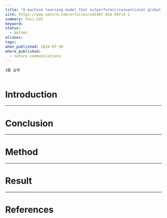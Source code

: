 ```yaml
---
title: "A machine learning model that outperforms\rconventional global subseasonal\rforecast models"
site: https://www.nature.com/articles/s41467-024-50714-1
summary: Fuxi-S2S
keyword: 
status:
  - NotYet
aliases: 
tags: 
when_published: 2024-07-30
where_published:
  - nature communications
---
```

```ad-summary
3줄 요약
```

```ad-abstract

```

# Introduction

---
# Conclusion

---
# Method

---
# Result

---
# References
